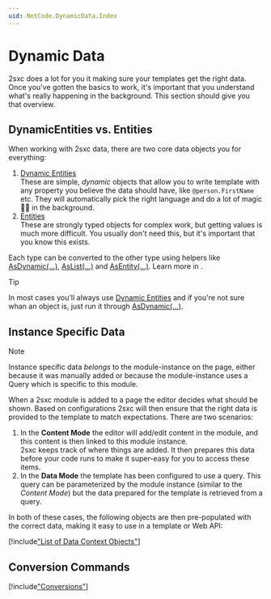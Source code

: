 ```yaml
---
uid: NetCode.DynamicData.Index
---
```


# Dynamic Data

2sxc does a lot for you it making sure your templates get the right data. 
Once you've gotten the basics to work, it's important that you understand what's really happening in the background. 
This section should give you that overview. 

## DynamicEntities vs. Entities

When working with 2sxc data, there are two core data objects you for everything:

1. [Dynamic Entities](xref:NetCode.DynamicData.DynamicEntity)  
    These are simple, _dynamic_ objects that allow you to write template with any property you believe the data should have, like `@person.FirstName` etc. They will automatically pick the right language and do a lot of magic 🧙‍♂️ in the background. 
1. [Entities](xref:NetCode.DynamicData.Entity)  
    These are strongly typed objects for complex work, but getting values is much more difficult. You usually don't need this, but it's important that you know this exists. 

Each type can be converted to the other type using helpers like [AsDynamic(...)](xref:NetCode.DynamicCode.AsDynamic), [AsList(...)](xref:NetCode.DynamicCode.AsList) and [AsEntity(...)](xref:NetCode.DynamicCode.AsEntity). 
Learn more in [](xref:NetCode.DynamicData.EntityVsDynamicEntity).

> [!TIP]
> In most cases you'll always use [Dynamic Entities](xref:NetCode.DynamicData.DynamicEntity) and if you're not sure whan an object is, just run it through [AsDynamic(...)](xref:NetCode.DynamicCode.AsDynamic).



## Instance Specific Data

> [!NOTE]
> Instance specific data _belongs_ to the module-instance on the page, either because it was manually added or because the module-instance uses a Query which is specific to this module. 

When a 2sxc module is added to a page the editor decides what should be shown. Based on configurations 2sxc will then ensure that the right data is provided to the template to match expectations. There are two scenarios:

1. In the **Content Mode** the editor will add/edit content in the module, and this content is then linked to this module instance.  
2sxc keeps track of where things are added. It then prepares this data before your code runs to make it super-easy for you to access these items. 
1. In the **Data Mode** the template has been configured to use a query. This query can be parameterized by the module instance (similar to the _Content Mode_) but the data prepared for the template is retrieved from a query. 

In both of these cases, the following objects are then pre-populated with the correct data, making it easy to use in a template or Web API:

[!include["List of Data Context Objects"](../dynamic-code/_include-instance-data.md)]



## Conversion Commands

[!include["Conversions"](../dynamic-code/_include-conversions.md)]